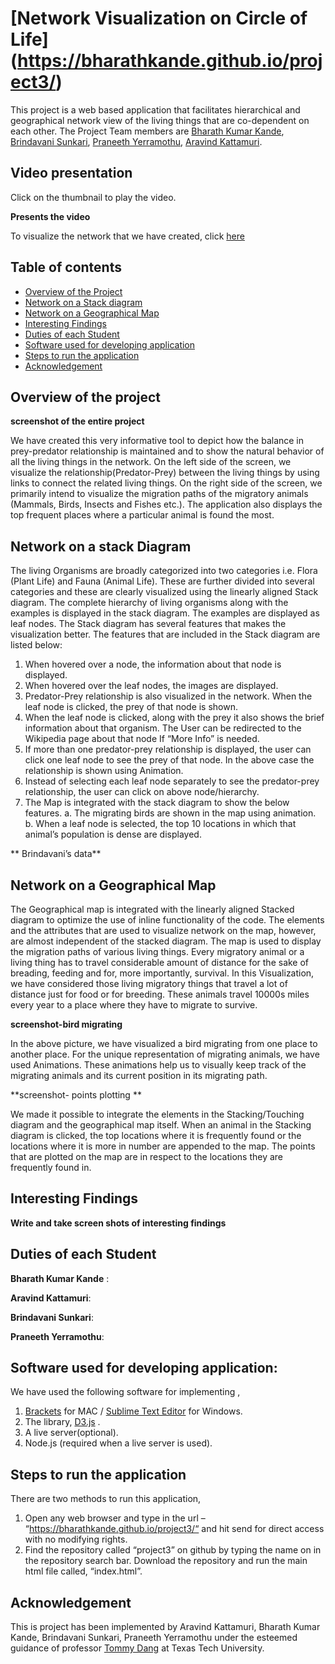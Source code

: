 # [Network Visualization on Circle of Life] (https://bharathkande.github.io/project3/)

This project is a web based application that facilitates hierarchical and geographical network view of the living things that are co-dependent on each other. The Project Team members are [Bharath Kumar Kande](https://github.com/bharathkande), [Brindavani Sunkari](https://github.com/Brindavani), [Praneeth Yerramothu](https://github.com/praneethyerramothu), [Aravind Kattamuri](https://github.com/aravindkattamuri).

## Video presentation
Click on the thumbnail to play the video.

**Presents the video**


To visualize the network that we have created, click [here](https://bharathkande.github.io/project3/)

## Table of contents

-	[Overview of the Project](#Overview-of-the-project)
-	[Network on a Stack diagram](#Network-on-a-stack)
-	[Network on a Geographical Map](#Network-on-a-Geographical-Map)
-	[Interesting Findings](#Interesting-Findings)
-	[Duties of each Student](#Duties-of-each-Student)
-	[Software used for developing application](#Software-used-for-developing-application)
-	[Steps to run the application](#Steps-to-run-the-application)
-	[Acknowledgement](#Acknowledgement)



## Overview of the project

**screenshot of the entire project**

We have created this very informative tool to depict how the balance in prey-predator relationship is maintained and to show the natural behavior of all the living things in the network. On the left side of the screen, we visualize the relationship(Predator-Prey) between the living things by using links to connect the related living things. On the right side of the screen, we primarily intend to visualize the migration paths of the migratory animals (Mammals, Birds, Insects and Fishes etc.). The application also displays the top frequent places where a particular animal is found the most.

## Network on a stack Diagram

The living Organisms are broadly categorized into two categories i.e. Flora (Plant Life) and Fauna (Animal Life). These are further divided into several categories and these are clearly visualized using the linearly aligned Stack diagram. The complete hierarchy of living organisms along with the examples is displayed in the stack diagram. The examples are displayed as leaf nodes. The Stack diagram has several features that makes the visualization better.
The features that are included in the Stack diagram are listed below:
1. When hovered over a node, the information about that node is displayed. 
2. When hovered over the leaf nodes, the images are displayed.
3. Predator-Prey relationship is also visualized in the network.
   When the leaf node is clicked, the prey of that node is shown.
4. When the leaf node is clicked, along with the prey it also shows the brief   information about that organism. The User can be redirected to the Wikipedia page about that node If “More Info” is needed.
5. If more than one predator-prey relationship is displayed, the user can click one leaf node to see the prey of that node.
In the above case the relationship is shown using Animation.
6. Instead of selecting each leaf node separately to see the predator-prey relationship, the user can click on above node/hierarchy.
7. The Map is integrated with the stack diagram to show the below features.
a. The migrating birds are shown in the map using animation.
b. When a leaf node is selected, the top 10 locations in which that animal’s population is dense are displayed.

** Brindavani’s data**

## Network on a Geographical Map

The Geographical map is integrated with the linearly aligned Stacked diagram to optimize the use of inline functionality of the code. The elements and the attributes that are used to visualize network on the map, however, are almost independent of the stacked diagram. 
The map is used to display the migration paths of various living things. Every migratory animal or a living thing has to travel considerable amount of distance for the sake of breading, feeding and for, more importantly, survival. In this Visualization, we have considered those living migratory things that travel a lot of distance just for food or for breeding. These animals travel 10000s miles every year to a place where they have to migrate to survive.

**screenshot-bird migrating**

In the above picture, we have visualized a bird migrating from one place to another place. For the unique representation of migrating animals, we have used Animations. These animations help us to visually keep track of the migrating animals and its current position in its migrating path.


**screenshot- points plotting **

We made it possible to integrate the elements in the Stacking/Touching diagram and the geographical map itself. When an animal in the Stacking diagram is clicked, the top locations where it is frequently found or the locations where it is more in number are appended to the map. The points that are plotted on the map are in respect to the locations they are frequently found in.


## Interesting Findings	

**Write and take screen shots of interesting findings**


## Duties of each Student

**Bharath Kumar Kande** :

**Aravind Kattamuri**:

**Brindavani Sunkari**:

**Praneeth Yerramothu**:


## Software used for developing application:

We have used the following software for implementing ,

1.	[Brackets](http://brackets.io/) for MAC / [Sublime Text Editor](https://www.sublimetext.com/) for Windows.
2.	The library, [D3.js](https://d3js.org/) .
3.	A live server(optional).
4.	Node.js (required when a live server is used).


## Steps to run the application

There are two methods to run this application,

1.	Open any web browser and type in the url – “https://bharathkande.github.io/project3/“ and hit send for direct access with no modifying rights.
2.	Find the repository called “project3” on github by typing the name on in the repository search bar. Download the repository and run the main html file called, “index.html”.


## Acknowledgement

This is project has been implemented by Aravind Kattamuri, Bharath Kumar Kande, Brindavani Sunkari, Praneeth Yerramothu under the esteemed guidance of professor [Tommy Dang](https://github.com/Tommy-Dang) at Texas Tech University.

